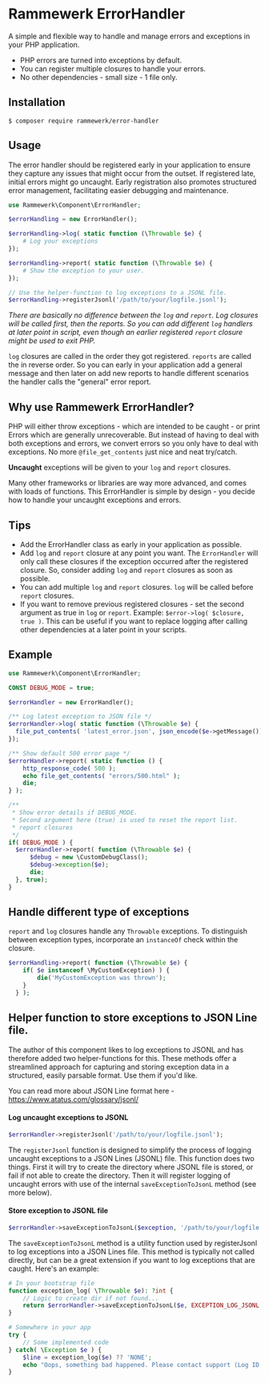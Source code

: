 Rammewerk ErrorHandler
======================

A simple and flexible way to handle and manage errors and exceptions in your PHP application.

* PHP errors are turned into exceptions by default.
* You can register multiple closures to handle your errors.
* No other dependencies - small size - 1 file only.

Installation
---------------

```
$ composer require rammewerk/error-handler
```

Usage
---------------
The error handler should be registered early in your application to ensure
they capture any issues that might occur from the outset. If registered late,
initial errors might go uncaught. Early registration also promotes structured
error management, facilitating easier debugging and maintenance.

```php
use Rammewerk\Component\ErrorHandler;

$errorHandling = new ErrorHandler();

$errorHandling->log( static function (\Throwable $e) {
    # Log your exceptions
});

$errorHandling->report( static function (\Throwable $e) {
    # Show the exception to your user.
});

// Use the helper-function to log exceptions to a JSONL file.
$errorHandling->registerJsonl('/path/to/your/logfile.jsonl');

```

_There are basically no difference between the `log` and `report`. Log closures will be called first, then the
reports. So you can add different `log` handlers at later point in script, even though an earlier registered `report`
closure might be used to exit PHP._

`log` closures are called in the order they got registered. `reports` are called the in reverse order. So you can early
in your application add a general message and then later on add new reports to handle different scenarios the handler 
calls the "general" error report.

Why use Rammewerk ErrorHandler?
---------------
PHP will either throw exceptions - which are intended to be caught - or print Errors which are generally unrecoverable.
But instead of having to deal with both exceptions and errors, we convert errors so you only have to deal
with exceptions. No more `@file_get_contents` just nice and neat try/catch.

**Uncaught** exceptions will be given to your `log` and `report` closures.

Many other frameworks or libraries are way more advanced, and comes with loads of functions. This ErrorHandler is simple
by design - you decide how to handle your uncaught exceptions and errors.

Tips
---------------

* Add the ErrorHandler class as early in your application as possible.
* Add `log` and `report` closure at any point you want. The `ErrorHandler` will only call these closures if the
  exception occurred after the registered closure. So, consider adding `log` and `report` closures as soon as possible.
* You can add multiple `log` and `report` closures. `log` will be called before `report` closures.
* If you want to remove previous registered closures - set the second argument as true in `log` or `report`.
  Example: `$error->log( $closure, true )`. This can be useful if you want to replace logging after calling other
  dependencies at a later point in your scripts.

Example
---------------

```php
use Rammewerk\Component\ErrorHandler;

CONST DEBUG_MODE = true;

$errorHandler = new ErrorHandler();

/** Log latest exception to JSON file */
$errorHandler->log( static function (\Throwable $e) {
  file_put_contents( 'latest_error.json', json_encode($e->getMessage()) );
});

/** Show default 500 error page */
$errorHandler->report( static function () {
    http_response_code( 500 );
    echo file_get_contents( "errors/500.html" );
    die;
} );

/** 
 * Show error details if DEBUG_MODE. 
 * Second argument here (true) is used to reset the report list.
 * report closures 
 */
if( DEBUG_MODE ) { 
  $errorHandler->report( function (\Throwable $e) {
      $debug = new \CustomDebugClass();
      $debug->exception($e);
      die;
  }, true);
}
```

Handle different type of exceptions
---------------
`report` and `log` closures handle any `Throwable` exceptions. To distinguish between exception types, incorporate
an `instanceOf` check within the closure.

```php
$errorHandling->report( function (\Throwable $e) {
    if( $e instanceof \MyCustomException) ) {
        die('MyCustomException was thrown');
    }
  } );
```

Helper function to store exceptions to JSON Line file.
---------------

The author of this component likes to log exceptions to JSONL and has therefore added two helper-functions for this.
These methods offer a streamlined approach for capturing and storing exception data in a structured, easily parsable
format. Use them if you'd like.

You can read more about JSON Line format here - https://www.atatus.com/glossary/jsonl/

#### Log uncaught exceptions to JSONL

```php 
$errorHandler->registerJsonl('/path/to/your/logfile.jsonl');
```

The `registerJsonl` function is designed to simplify the process of logging uncaught exceptions to a JSON Lines (JSONL)
file. This function does two things. First it will try to create the directory where JSONL file is stored, or fail if
not
able to create the directory. Then it will register logging of uncaught errors with use of the
internal `saveExceptionToJsonL` method (see more below).

#### Store exception to JSONL file

```php
$errorHandler->saveExceptionToJsonL($exception, '/path/to/your/logfile.jsonl');
```

The `saveExceptionToJsonL` method is a utility function used by registerJsonl to log exceptions into a JSON Lines file.
This method is typically not called directly, but can be a great extension if you want to log exceptions that are
caught. Here's an example:

```php
# In your bootstrap file
function exception_log( \Throwable $e): ?int {
    // Logic to create dir if not found...
    return $errorHandler->saveExceptionToJsonL($e, EXCEPTION_LOG_JSONL );
}

# Somewhere in your app
try {
    // Some implemented code
} catch( \Exception $e ) {
    $line = exception_log($e) ?? 'NONE';
    echo "Oops, something bad happened. Please contact support (Log ID: #$line)";
}

```
